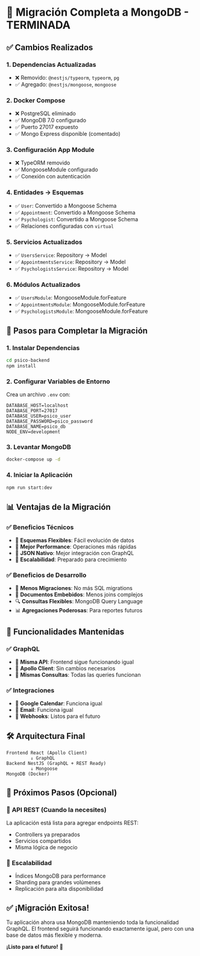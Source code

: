 # 🎉 Migración Completa a MongoDB - TERMINADA

## ✅ Cambios Realizados

### 1. **Dependencias Actualizadas**
- ❌ Removido: `@nestjs/typeorm`, `typeorm`, `pg`
- ✅ Agregado: `@nestjs/mongoose`, `mongoose`

### 2. **Docker Compose**
- ❌ PostgreSQL eliminado
- ✅ MongoDB 7.0 configurado
- ✅ Puerto 27017 expuesto
- ✅ Mongo Express disponible (comentado)

### 3. **Configuración App Module**
- ❌ TypeORM removido
- ✅ MongooseModule configurado
- ✅ Conexión con autenticación

### 4. **Entidades → Esquemas**
- ✅ `User`: Convertido a Mongoose Schema
- ✅ `Appointment`: Convertido a Mongoose Schema  
- ✅ `Psychologist`: Convertido a Mongoose Schema
- ✅ Relaciones configuradas con `virtual`

### 5. **Servicios Actualizados**
- ✅ `UsersService`: Repository → Model
- ✅ `AppointmentsService`: Repository → Model
- ✅ `PsychologistsService`: Repository → Model

### 6. **Módulos Actualizados**
- ✅ `UsersModule`: MongooseModule.forFeature
- ✅ `AppointmentsModule`: MongooseModule.forFeature
- ✅ `PsychologistsModule`: MongooseModule.forFeature

## 🚀 Pasos para Completar la Migración

### 1. **Instalar Dependencias**
```bash
cd psico-backend
npm install
```

### 2. **Configurar Variables de Entorno**
Crea un archivo `.env` con:
```env
DATABASE_HOST=localhost
DATABASE_PORT=27017
DATABASE_USER=psico_user
DATABASE_PASSWORD=psico_password
DATABASE_NAME=psico_db
NODE_ENV=development
```

### 3. **Levantar MongoDB**
```bash
docker-compose up -d
```

### 4. **Iniciar la Aplicación**
```bash
npm run start:dev
```

## 📊 Ventajas de la Migración

### ✅ **Beneficios Técnicos**
- 🔄 **Esquemas Flexibles**: Fácil evolución de datos
- 🚀 **Mejor Performance**: Operaciones más rápidas
- 📱 **JSON Nativo**: Mejor integración con GraphQL
- 🔧 **Escalabilidad**: Preparado para crecimiento

### ✅ **Beneficios de Desarrollo**
- 🎯 **Menos Migraciones**: No más SQL migrations
- 📝 **Documentos Embebidos**: Menos joins complejos
- 🔍 **Consultas Flexibles**: MongoDB Query Language
- 📊 **Agregaciones Poderosas**: Para reportes futuros

## 🔄 Funcionalidades Mantenidas

### ✅ **GraphQL**
- 🎯 **Misma API**: Frontend sigue funcionando igual
- 📱 **Apollo Client**: Sin cambios necesarios
- 🔄 **Mismas Consultas**: Todas las queries funcionan

### ✅ **Integraciones**
- 📅 **Google Calendar**: Funciona igual
- 📧 **Email**: Funciona igual
- 🔗 **Webhooks**: Listos para el futuro

## 🛠️ Arquitectura Final

```
Frontend React (Apollo Client)
         ↓ GraphQL
Backend NestJS (GraphQL + REST Ready)
         ↓ Mongoose
MongoDB (Docker)
```

## 🎯 Próximos Pasos (Opcional)

### 🔄 **API REST** (Cuando la necesites)
La aplicación está lista para agregar endpoints REST:
- Controllers ya preparados
- Servicios compartidos
- Misma lógica de negocio

### 📱 **Escalabilidad**
- Índices MongoDB para performance
- Sharding para grandes volúmenes
- Replicación para alta disponibilidad

## ✅ **¡Migración Exitosa!**

Tu aplicación ahora usa MongoDB manteniendo toda la funcionalidad GraphQL. El frontend seguirá funcionando exactamente igual, pero con una base de datos más flexible y moderna.

**¡Listo para el futuro!** 🚀 